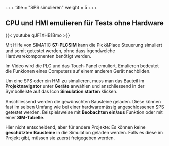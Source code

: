 +++
title = "SPS simulieren"
weight = 5
+++

## CPU und HMI emulieren für Tests ohne Hardware

<div class="shadow">
  {{< youtube qJF1XHB1Bmo >}}
</div>

Mit Hilfe von SIMATIC **S7-PLCSIM** kann die Pick&Place Steuerung simuliert und somit getestet werden, ohne dass irgendwelche Hardwarekomponenten benötigt werden.

Im Video wird die PLC und das Touch-Panel emuliert. Emulieren bedeutet die Funkionen eines Computers auf einem anderen Gerät nachbilden.

Um eine SPS oder ein HMI zu simulieren, muss man das Bauteil im **Projektnavigator** unter **Geräte** anwählen und anschliessend in der Symbolleiste auf das Icon **Simulation starten** klicken.

Anschliessend werden die gewünschten Bausteine geladen. Diese können fast im selben Umfang wie bei einer hardwaremässig angeschlossenen SPS getestet werden. Beispielsweise mit **Beobachten ein/aus** Funktion oder mit einer **SIM-Tabelle**.

Hier nicht entscheidend, aber für andere Projekte: Es können keine **geschützten Bausteine** in die Simulation geladen werden. Falls es diese im Projekt gibt, müssen sie zuerst freigegeben werden.

